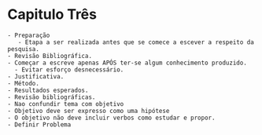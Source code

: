 # Capitulo Três
    - Preparação
       - Etapa a ser realizada antes que se comece a escever a respeito da pesquisa.
    - Revisão Bibliográfica.
    - Começar a escreve apenas APÓS ter-se algum conhecimento produzido.
      - Evitar esforço desnecessário.
    - Justificativa.
    - Método.
    - Resultados esperados.
    - Revisão bibliográficas.
    - Nao confundir tema com objetivo
    - Objetivo deve ser expresso como uma hipótese
    - O objetivo não deve incluir verbos como estudar e propor.
    - Definir Problema
     

